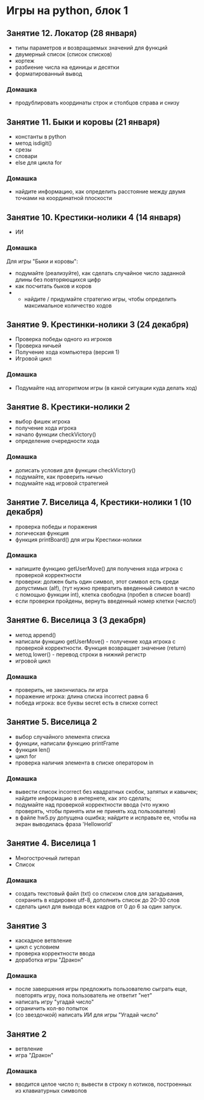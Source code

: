 # Игры на python, блок 1
## Занятие 12. Локатор (28 января)
+ типы параметров и возвращаемых значений для функций
+ двумерный список (список списков)
+ кортеж
+ разбиение числа на единицы и десятки
+ форматированный вывод
### Домашка
+ продублировать координаты строк и столбцов справа и снизу
## Занятие 11. Быки и коровы (21 января)
+ константы в python
+ метод isdigit()
+ срезы
+ словари
+ else для цикла for
### Домашка
+ найдите информацию, как определить расстояние между двумя точками на координатной плоскости
## Занятие 10. Крестики-нолики 4 (14 января)
+ ИИ

### Домашка
Для игры "Быки и коровы":
+ подумайте (реализуйте), как сделать случайное число заданной длины без повторяющихся цифр
+ как посчитать быков и коров
+ * найдите / придумайте стратегию игры, чтобы определить максимальное количество ходов

## Занятие 9. Крестинки-нолики 3 (24 декабря)
+ Проверка победы одного из игроков
+ Проверка ничьей
+ Получение хода компьютера (версия 1)
+ Игровой цикл
### Домашка
+ Подумайте над алгоритмом игры (в какой ситуации куда делать ход)

## Занятие 8. Крестики-нолики 2
+ выбор фишек игрока
+ получение хода игрока
+ начало функции checkVictory()
+ определение очередности хода
### Домашка
+ дописать условия для функции checkVictory()
+ подумайте, как проверить ничью
+ подумайте над игровой стратегией
## Занятие 7. Виселица 4, Крестики-нолики 1 (10 декабря)
+ проверка победы и поражения
+ логическая функция
+ функция printBoard() для игры Крестики-нолики
### Домашка
+ напишите функцию getUserMove() для получения хода игрока с проверкой корректности
+ проверки: должен быть один символ, этот символ есть среди допустимых (alf), (тут нужно превратить введенный символ в число с помощью функции int), клетка свободна (пробел в списке board)
+ если проверки пройдены, вернуть введенный номер клетки (число!)

## Занятие 6. Виселица 3 (3 декабря)
+ метод append()
+ написали функцию getUserMove() - получение хода игрока с проверкой корректности. Функция возвращает значение (return)
+ метод lower() - перевод строки в нижний регистр
+ игровой цикл
### Домашка
+ проверить, не закончилась ли игра
+ поражение игрока: длина списка incorrect равна 6
+ победа игрока: все буквы secret есть в списке correct

## Занятие 5. Виселица 2
+ выбор случайного элемента списка
+ функции, написали функцию printFrame
+ функция len()
+ цикл for
+ проверка наличия элемента в списке оператором in
### Домашка
+ вывести список incorrect без квадратных скобок, запятых и кавычек; найдите информацию в интернете, как это сделать;
+ подумайте над проверкой корректности ввода (что нужно проверять, чтобы принять или не принять ход пользователя)
+ в файле hw5.py допущена ошибка; найдите и исправьте ее, чтобы на экран выводилась фраза 'Helloworld'

## Занятие 4. Виселица 1
+ Многострочный литерал
+ Список

### Домашка
+ создать текстовый файл (txt) со списком слов для загадывания, сохранить в кодировке utf-8, дополнить список до 20-30 слов
+ сделать цикл для вывода всех кадров от 0 до 6 за один запуск. 

## Занятие 3
+ каскадное ветвление
+ цикл с условием
+ проверка корректности ввода
+ доработка игры "Дракон"

### Домашка
+ после завершения игры предложить пользователю сыграть еще, повторять игру, пока пользователь не ответит "нет"
+ написать игру "угадай число"
+ ограничить кол-во попыток
+ (со звездочкой) написать ИИ для игры "Угадай число"

## Занятие 2
+ ветвление
+ игра "Дракон"

### Домашка
+ вводится целое число n; вывести в строку n котиков, построенных из клавиатурных символов